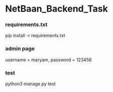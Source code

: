 # NetBaan_Backend_Task


### requirements.txt
pip install -r requirements.txt



### admin page
username = maryam,
password = 123456



### test
python3 manage.py test

